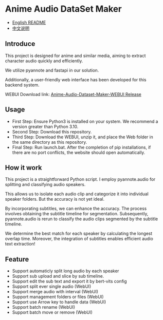# Anime Audio DataSet Maker 

- [English README](README.md)
- [中文说明](README_zh.md)

## Introduce

This project is designed for anime and similar media, aiming to extract character audio quickly and efficiently.

We utilize pyannote and fastapi in our solution.

Additionally, a user-friendly web interface has been developed for this backend system.

WEBUI Download link: 
<a href="https://github.com/ADKcodeXD/Anime-Audio-Dataset-Maker-WEBUI/releases">Anime-Audio-Dataset-Maker-WEBUI Release</a>

## Usage

- First Step: Ensure Python3 is installed on your system. We recommend a version greater than Python 3.10.
- Second Step: Download this repository.
- Third Step: Download the WEBUI, unzip it, and place the Web folder in the same directory as this repository.
- Final Step: Run launch.bat. After the completion of pip installations, if there are no port conflicts, the website should open automatically.

## How it work

This project is a straightforward Python script. 
I employ pyannote.audio for splitting and classifying audio speakers.

This allows us to isolate each audio clip and categorize it into individual speaker folders.
But the accuracy is not yet ideal.

By incorporating subtitles, we can enhance the accuracy. The process involves obtaining the subtitle timeline for segmentation.
Subsequently, pyannote.audio is rerun to classify the audio clips segmented by the subtitle timeline.

We determine the best match for each speaker by calculating the longest overlap time.
Moreover, the integration of subtitles enables efficient audio text extraction!

## Feature

- Support automaticly split long audio by each speaker
- Support sub upload and slice by sub timeline.
- Support edit the sub text and export it by bert-vits config
- Support split ever single audio (WebUI)
- Support merge audio with interval (WebUI)
- Support management folders or files (WebUI)
- Support use Arrow key to handle data (WebUI)
- Support batch rename (WebUI)
- Support batch move or remove (WebUI)

